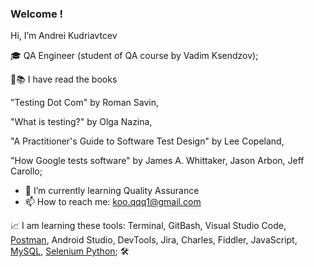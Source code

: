 ### Welcome !
Hi, I’m Andrei Kudriavtcev

🎓 QA Engineer (student of QA course by Vadim Ksendzov);

👀📚 I have read the books

"Testing Dot Com" by Roman Savin,

"What is testing?" by Olga Nazina,

"A Practitioner's Guide to Software Test Design" by Lee Copeland,

"How Google tests software" by  James A. Whittaker, Jason Arbon, Jeff Carollo;

- 🌱 I’m currently learning Quality Assurance
- 📫 How to reach me: koo.qqq1@gmail.com

📈 I am learning these tools: Terminal, GitBash, Visual Studio Code, [Postman](https://github.com/nonalone/postman), Android Studio, DevTools, Jira, Charles, Fiddler, JavaScript, [MySQL](https://github.com/nonalone/SQL), [Selenium Python](https://github.com/nonalone/stepiklesson); 🛠️
